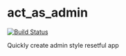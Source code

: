 act_as_admin
============

[![Build Status](https://travis-ci.org/brainet/act_as_admin.png?branch=master)](https://travis-ci.org/brainet/act_as_admin)

Quickly create admin style resetful app